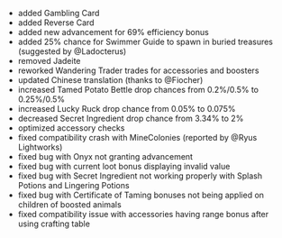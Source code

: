 - added Gambling Card
- added Reverse Card
- added new advancement for 69% efficiency bonus
- added 25% chance for Swimmer Guide to spawn in buried treasures (suggested by @Ladocterus)
- removed Jadeite
- reworked Wandering Trader trades for accessories and boosters
- updated Chinese translation (thanks to @Fiocher)
- increased Tamed Potato Bettle drop chances from 0.2%/0.5% to 0.25%/0.5%
- increased Lucky Ruck drop chance from 0.05% to 0.075%
- decreased Secret Ingredient drop chance from 3.34% to 2%
- optimized accessory checks
- fixed compatibility crash with MineColonies (reported by @Ryus Lightworks)
- fixed bug with Onyx not granting advancement
- fixed bug with current loot bonus displaying invalid value
- fixed bug with Secret Ingredient not working properly with Splash Potions and Lingering Potions
- fixed bug with Certificate of Taming bonuses not being applied on children of boosted animals
- fixed compatibility issue with accessories having range bonus after using crafting table